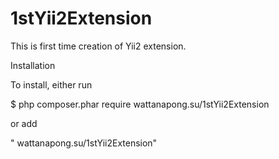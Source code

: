 # 1stYii2Extension

This is first time creation of Yii2 extension.

Installation

To install, either run

$ php composer.phar require wattanapong.su/1stYii2Extension

or add

" wattanapong.su/1stYii2Extension"
